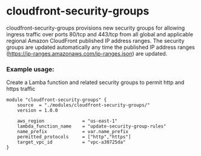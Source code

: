 # cloudfront-security-groups
cloudfront-security-groups provisions new security groups for allowing ingress traffic over ports 80/tcp and 443/tcp from all global and applicable regional Amazon CloudFront published IP address ranges. The security groups are updated automatically any time the published IP address ranges (https://ip-ranges.amazonaws.com/ip-ranges.json) are updated.

### Example usage:
Create a Lamba function and related security groups to permit http and https traffic 
```
module "cloudfront-security-groups" {
    source  = "./modules/cloudfront-security-groups/"
    version = 1.0.0

    aws_region              = "us-east-1"
    lambda_function_name    = "update-security-group-rules"
    name_prefix             = var.name_prefix
    permitted_protocols     = ["http","https"]
    target_vpc_id           = "vpc-a30725da"
}
```